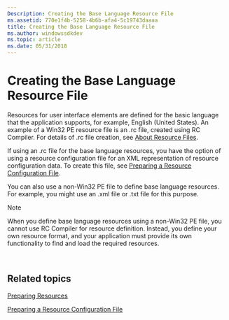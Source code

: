 ```yaml
---
Description: Creating the Base Language Resource File
ms.assetid: 770e1f4b-5258-4b6b-afa4-5c19743daaaa
title: Creating the Base Language Resource File
ms.author: windowssdkdev
ms.topic: article
ms.date: 05/31/2018
---
```


# Creating the Base Language Resource File

Resources for user interface elements are defined for the basic language that the application supports, for example, English (United States). An example of a Win32 PE resource file is an .rc file, created using RC Compiler. For details of .rc file creation, see [About Resource Files](https://msdn.microsoft.com/library/Aa380599(v=VS.85).aspx).

If using an .rc file for the base language resources, you have the option of using a resource configuration file for an XML representation of resource configuration data. To create this file, see [Preparing a Resource Configuration File](preparing-a-resource-configuration-file.md).

You can also use a non-Win32 PE file to define base language resources. For example, you might use an .xml file or .txt file for this purpose.

> [!Note]  
> When you define base language resources using a non-Win32 PE file, you cannot use RC Compiler for resource definition. Instead, you define your own resource format, and your application must provide its own functionality to find and load the required resources.

 

## Related topics

<dl> <dt>

[Preparing Resources](preparing-resources.md)
</dt> <dt>

[Preparing a Resource Configuration File](preparing-a-resource-configuration-file.md)
</dt> </dl>

 

 



